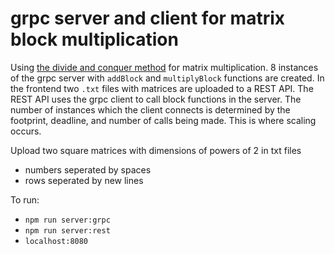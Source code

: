 # grpc server and client for matrix block multiplication

Using [the divide and conquer method](https://shivathudi.github.io/jekyll/update/2017/06/15/matr-mult.html) for matrix multiplication. 8 instances of the grpc server with `addBlock` and `multiplyBlock` functions are created. In the frontend two `.txt` files with matrices are uploaded to a REST API. The REST API uses the grpc client to call block functions in the server. The number of instances which the client connects is determined by the footprint, deadline, and number of calls being made. This is where  scaling occurs.

Upload two square matrices with dimensions of powers of 2 in txt files
- numbers seperated by spaces
- rows seperated by new lines

To run:
- `npm run server:grpc`
- `npm run server:rest`
- `localhost:8080`
